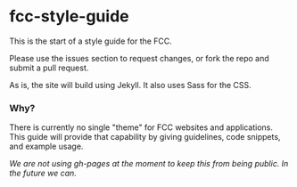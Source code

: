 # fcc-style-guide

This is the start of a style guide for the FCC.

Please use the issues section to request changes, or fork the repo and submit a pull request.

As is, the site will build using Jekyll. It also uses Sass for the CSS.

### Why?

There is currently no single "theme" for FCC websites and applications. This guide will provide that capability by giving guidelines, code snippets, and example usage.

*We are not using gh-pages at the moment to keep this from being public. In the future we can.*